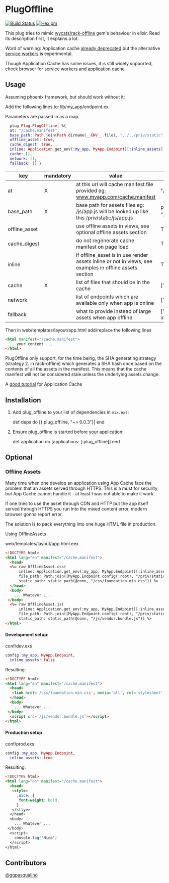 # PlugOffline

[![Build Status](https://travis-ci.org/bonyiii/plug_offline.svg?branch=master)](https://travis-ci.org/bonyiii/plug_offline)
[![Hex pm](http://img.shields.io/hexpm/v/plug_offline.svg?style=flat)](https://hex.pm/packages/plug_offline)

This plug tries to mimic [wycats/rack-offline](https://github.com/wycats/rack-offline) gem's behaviour in elixir. Read its description first, it explains a lot.

Word of warning: Application cache [already deprecated](https://developer.mozilla.org/en-US/docs/Web/HTML/Using_the_application_cache) but the alternative [service workers](https://developer.mozilla.org/en-US/docs/Web/API/Service_Worker_API) is experimental.

Though Application Cache has some issues, it is still widely supported, check browser for [service workers](http://caniuse.com/#feat=serviceworkers) and [application cache](http://caniuse.com/#feat=offline-apps)

## Usage
Assuming phoenix framework, but should work without it:

Add the following lines to: lib/my_app/endpoint.ex

Parameters are passed in as a map.

```elixir
  plug Plug.PlugOffline, %{
  at: "/cache.manifest",
  base_path: Path.join(Path.dirname(__ENV__.file), "../../priv/static"),
  offline_asset: true,
  cache_digest: true,
  inline: Application.get_env(:my_app, MyApp.Endpoint)[:inline_assets],
  cache: [],
  network: [],
  fallback: [] }

```

key | mandatory | value | example
----|-----------|-------|--------
at  | X | at this url will cache manifest file provided eg: www.myapp.com/cache.manifest | "/cache.manifest"
base_path | X | base path for assets files eg: /js/app.js will be looked up like this /priv/static/js/app.js | Path.join(Path.dirname(__ENV__.file), "../../priv/static")
offline_asset| | use offline assets in views, see optional offline assets section | TRUE/FALSE
cache_digest| | do not regenerate cache manifest on page load | TRUE/FALSE
inline| | if offline_asset is in use render assets inline or not in views, see examples in offline assets section | TRUE/FALSE
cache | X |list of files that should be in the cache | ["/js/app.js", "/css/app.css"]
network |  | list of endpoints which are available only when app is online | ["/api"]
fallback |  |what to provide instead of large assets when app offline | ["images/large/ images/offline.jpg"]

Then in web/templates/layout/app.html add/replace the following lines

```html
<html manifest="/cache.manifest">
 ... your content ...
</html>
```

PlugOffline only support, for the time being, the SHA generating strategy (strategy 2. in rack-offline)
which generates a SHA hash once based on the contents of
all the assets in the manifest. This means that the cache manifest will
not be considered stale unless the underlying assets change.

A [good tutorial](http://www.html5rocks.com/en/tutorials/appcache/beginner/) for Application Cache


## Installation

  1. Add plug_offline to your list of dependencies in `mix.exs`:

        def deps do
          [{:plug_offline, "~> 0.0.3"}]
        end

  2. Ensure plug_offline is started before your application:

        def application do
          [applications: [:plug_offline]]
        end

## Optional

### Offline Assets

Many time when one develop an application using App Cache face the problem that an assets served through HTTPS. This is a must for security but App Cache cannot handle it - at least I was not able to make it work.

If one tries to use the asset through CDN and HTTP but the app itself served through HTTPS you run into the mixed content error, modern browser gonna report error.

The solution is to pack everything into one huge HTML file in production.

Using OfflineAssets

web/templates/layout/app.html.eex

````html
<!DOCTYPE html>
<html lang="en" manifest="/cache.manifest">
  <head>
  <%= raw OfflineAsset.css(
      inline: Application.get_env(:my_app, MyApp.Endpoint)[:inline_assets],
      file_path: Path.join([MyApp.Endpoint.config(:root), "/priv/static/css/foundation.min.css"]),
      static_path: static_path(@conn, "/css/foundation.min.css")) %>
  </head>
  <body>
    ... Whatever ...
 </body>
  <%= raw OfflineAsset.js(
      inline: Application.get_env(:my_app, MyApp.Endpoint)[:inline_assets],
      file_path: Path.join([MyApp.Endpoint.config(:root), "/priv/static/js/vendor.bundle.js"]),
      static_path: static_path(@conn, "/js/vendor.bundle.js")) %>
</html>
````

#### Development setup:

conf/dev.exs

```elixir
config :my_app, MyApp.Endpoint,
  inline_assets: false
```

Resulting:

````html
<!DOCTYPE html>
<html lang="en" manifest="/cache.manifest">
  <head>
   <link href='/css/foundation.min.css', media='all', rel='stylesheet', type='text/css'></link>
  </head>
  <body>
    ... Whatever ...
 </body>
  <script src='/js/vendor.bundle.js'></script>
</html>
````

#### Production setup

conf/prod.exs

```elixir
config :my_app, MyApp.Endpoint,
  inline_assets: true
```

Resulting:

````html
<!DOCTYPE html>
<html lang="en" manifest="/cache.manifest">
  <head>
   <style>
     .nice: {
      font-weight: bold;
     }
   </stlye>
  </head>
  <body>
    ... Whatever ...
 </body>
  <script>
    console.log("Nice")
  </script>
</html>
````

## Contributors

[@ggpasqualino](https://github.com/ggpasqualino/)
